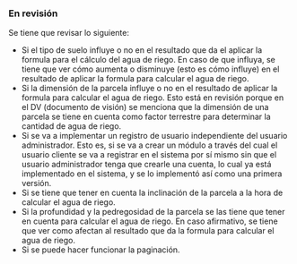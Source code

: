 ### En revisión
Se tiene que revisar lo siguiente:
- Si el tipo de suelo influye o no en el resultado que da el aplicar la formula para el cálculo del agua de riego. En caso de que influya, se tiene que ver cómo aumenta o disminuye (esto es cómo influye) en el resultado de aplicar la formula para calcular el agua de riego.
- Si la dimensión de la parcela influye o no en el resultado de aplicar la formula para calcular el agua de riego. Esto está en revisión porque en el DV (documento de visión) se menciona que la dimensión de una parcela se tiene en cuenta como factor terrestre para determinar la cantidad de agua de riego.
- Si se va a implementar un registro de usuario independiente del usuario administrador. Esto es, si se va a crear un módulo a través del cual el usuario cliente se va a registrar en el sistema por sí mismo sin que el usuario administrador tenga que crearle una cuenta, lo cual ya está implementado en el sistema, y se lo implementó así como una primera versión.
- Si se tiene que tener en cuenta la inclinación de la parcela a la hora de calcular el agua de riego.
- Si la profundidad y la pedregosidad de la parcela se las tiene que tener en cuenta para calcular el agua de riego. En caso afirmativo, se tiene que ver como afectan al resultado que da la formula para calcular el agua de riego.
- Si se puede hacer funcionar la paginación.
